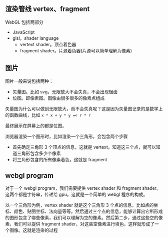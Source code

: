 ## 渲染管线 vertex、fragment

WebGL 包括两部分

- JavaScript
- glsl。shader language
  - vertext shader。顶点着色器
  - fragment shader。片源着色器(片源可以简单理解为像素)

## 图片

图片一般来说包括两种：

- 矢量图。比如 svg，无限放大不会失真，不会出现锯齿
- 位图。即像素图。图像由很多很多的像素点组成

矢量图为什么可以做到无限放大，而不会失真呢？这是因为矢量图记录的是数学上的函数曲线，比如 `x * x + y * y =< r * r`

最终展示在屏幕上的都是位图。

浏览器渲染一个图形时，比如渲染一个三角形，会包含两个步骤

- 首先确定三角形 3 个顶点的信息，这就是 vertext。知道这三个点，就可以知道三角形包含多少个像素
- 将三角形包含的所有像素着色，这就是 fragment

## webgl program

对于一个 webgl program，我们需要提供 vertex shader 和 fragment shader。这两个都是字符串，传递给 gpu。这就是一个简单的 webgl 程序的构成。

以一个三角形为例，vertex shader 就是这个三角形 3 个点的信息，比如点的坐标、颜色、贴图坐标、法向量等等。然后通过三个点的信息，能够计算出它所形成的图形包含了哪些像素，我们可以理解为空的像素。然后第二步，通过这些空的像素，我们可以提供 fragment shader，对这些空像素进行填色，这样就形成了一个图像。这就是渲染的过程
